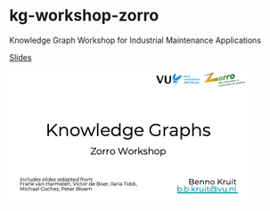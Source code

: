 # kg-workshop-zorro
Knowledge Graph Workshop for Industrial Maintenance Applications

[Slides](https://docs.google.com/presentation/d/1GmUNwBZNGRu1lPhDDeSRfJ4WvhCrZFY34V7kXBH1Gf4/edit?usp=sharing)

![Slideshow](https://github.com/kai-vu/kg-workshop-zorro/blob/main/Zorro%20KG%20Workshop.gif?raw=true)

